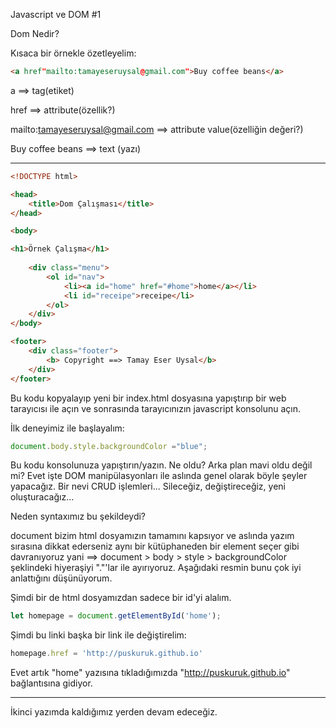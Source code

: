 Javascript ve DOM #1

Dom Nedir?

Kısaca bir örnekle özetleyelim:
```html
<a href"mailto:tamayeseruysal@gmail.com">Buy coffee beans</a>
```

a ==> tag(etiket)

href ==> attribute(özellik?)

mailto:tamayeseruysal@gmail.com ==> attribute value(özelliğin değeri?)

Buy coffee beans ==> text (yazı)

--------------------------------------------------------------------------------
```html
<!DOCTYPE html>

<head>
	<title>Dom Çalışması</title>
</head>

<body>

<h1>Örnek Çalışma</h1>
	
	<div class="menu">
		<ol id="nav">
			<li><a id="home" href="#home">home</a></li>
			<li id="receipe">receipe</li>
		</ol>
	</div>
</body>

<footer>
	<div class="footer">
		<b> Copyright ==> Tamay Eser Uysal</b>
	</div>
</footer>
```

Bu kodu kopyalayıp yeni bir index.html dosyasına yapıştırıp bir web tarayıcısı ile açın ve sonrasında tarayıcınızın javascript konsolunu açın.

İlk deneyimiz ile başlayalım:

```javascript
document.body.style.backgroundColor ="blue";
```

Bu kodu konsolunuza yapıştırın/yazın. Ne oldu? Arka plan mavi oldu değil mi? Evet işte DOM manipülasyonları ile aslında genel olarak böyle şeyler yapacağız. Bir nevi CRUD işlemleri... Sileceğiz, değiştireceğiz, yeni oluşturacağız...

Neden syntaxımız bu şekildeydi?

document bizim html dosyamızın tamamını kapsıyor ve aslında yazım sırasına dikkat ederseniz aynı bir kütüphaneden bir element seçer gibi davranıyoruz yani ==> document > body > style > backgroundColor şeklindeki hiyeraşiyi "."'lar ile ayırıyoruz. Aşağıdaki resmin bunu çok iyi anlattığını düşünüyorum.

[Dom Hiyeraşisi]: https://webmaster.kitchen/wp-content/uploads/webmaster-kitchen-html-dom.png

Şimdi bir de html dosyamızdan sadece bir id'yi alalım.

```javascript
let homepage = document.getElementById('home');
```

Şimdi bu linki başka bir link ile değiştirelim:

```javascript
homepage.href = 'http://puskuruk.github.io'
```

Evet artık "home" yazısına tıkladığımızda "http://puskuruk.github.io" bağlantısına gidiyor.

-------------------------------------------------------------------------------------------------------------------------------------

İkinci yazımda kaldığımız yerden devam edeceğiz.
